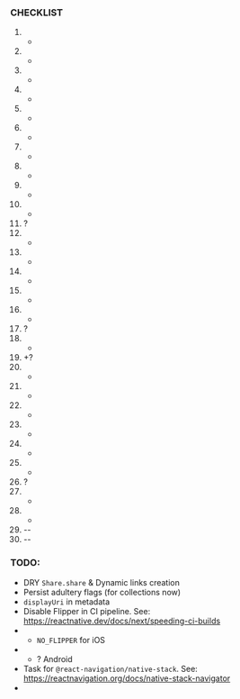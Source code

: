 

### CHECKLIST

1. +
2. -
3. -
4. -
5. -
6. -
7. -
8. +
9. +
10. +
11. ?
12. +
13. +
14. +
15. +
16. +
17. ?
18. +
19. +?
20. +
21. +
22. +
23. +
24. +
25. +
26. ?
27. +
28. +
29. --
30. --


### TODO:

- DRY `Share.share` & Dynamic links creation
- Persist adultery flags (for collections now)
- `displayUri` in metadata
- Disable Flipper in CI pipeline. See: https://reactnative.dev/docs/next/speeding-ci-builds
- - `NO_FLIPPER` for iOS
- - ? Android
- Task for `@react-navigation/native-stack`. See: https://reactnavigation.org/docs/native-stack-navigator
-
